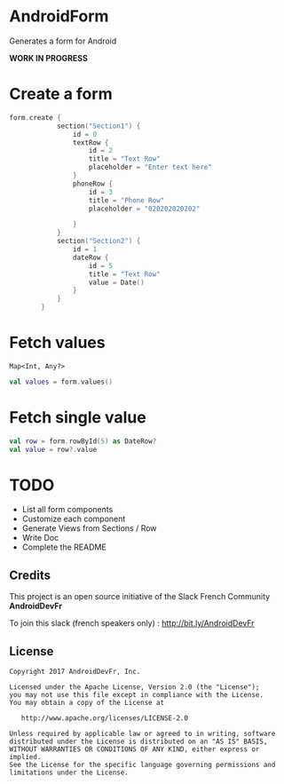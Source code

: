 # AndroidForm

Generates a form for Android

**WORK IN PROGRESS**

# Create a form

```kotlin
form.create {
            section("Section1") {
                id = 0
                textRow {
                    id = 2
                    title = "Text Row"
                    placeholder = "Enter text here"
                }
                phoneRow {
                    id = 3
                    title = "Phone Row"
                    placeholder = "020202020202"

                }
            }
            section("Section2") {
                id = 1
                dateRow {
                    id = 5
                    title = "Text Row"
                    value = Date()
                }
            }
        }
```

# Fetch values

`Map<Int, Any?>`

```kotlin
val values = form.values()
```

# Fetch single value

```kotlin
val row = form.rowById(5) as DateRow?
val value = row?.value
```

# TODO

- List all form components
- Customize each component
- Generate Views from Sections / Row
- Write Doc
- Complete the README

Credits
-------

This project is an open source initiative of the Slack French Community **AndroidDevFr**

To join this slack (french speakers only) : http://bit.ly/AndroidDevFr

License
--------

    Copyright 2017 AndroidDevFr, Inc.

    Licensed under the Apache License, Version 2.0 (the "License");
    you may not use this file except in compliance with the License.
    You may obtain a copy of the License at

       http://www.apache.org/licenses/LICENSE-2.0

    Unless required by applicable law or agreed to in writing, software
    distributed under the License is distributed on an "AS IS" BASIS,
    WITHOUT WARRANTIES OR CONDITIONS OF ANY KIND, either express or implied.
    See the License for the specific language governing permissions and
    limitations under the License.
